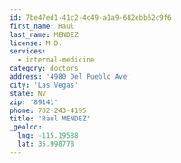 ```yaml
---
id: 7be47ed1-41c2-4c49-a1a9-682ebb62c9f6
first_name: Raul
last_name: MENDEZ
license: M.D.
services:
  - internal-medicine
category: doctors
address: '4980 Del Pueblo Ave'
city: 'Las Vegas'
state: NV
zip: '89141'
phone: 702-243-4195
title: 'Raul MENDEZ'
_geoloc:
  lng: -115.19588
  lat: 35.998778
---
```

